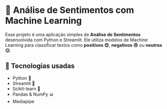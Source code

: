 # 🧠 Análise de Sentimentos com Machine Learning

Esse projeto é uma aplicação simples de **Análise de Sentimentos** desenvolvida com Python e Streamlit. Ele utiliza modelos de Machine Learning para classificar textos como **positivos 😊**, **negativos 😠** ou **neutros 😐**.

## 🚀 Tecnologias usadas

- Python 🐍  
- Streamlit 🎈  
- Scikit-learn 🤖  
- Pandas & NumPy 📊
- Mediapipe  
